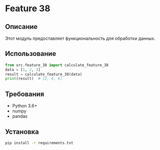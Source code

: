 # Feature 38
## Описание
Этот модуль предоставляет функциональность для обработки данных.
## Использование
```python
from src.feature_38 import calculate_feature_38
data = [1, 2, 3]
result = calculate_feature_38(data)
print(result)  # [2, 4, 6]
```
## Требования
- Python 3.6+
- numpy
- pandas
## Установка
```bash
pip install -r requirements.txt
```